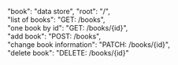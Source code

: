 "book": "data store",
"root": "/", \
"list of books": "GET: /books", \
"one book by id": "GET: /books/{id}", \
"add book": "POST: /books", \
"change book information": "PATCH: /books/{id}", \
"delete book": "DELETE: /books/{id}"